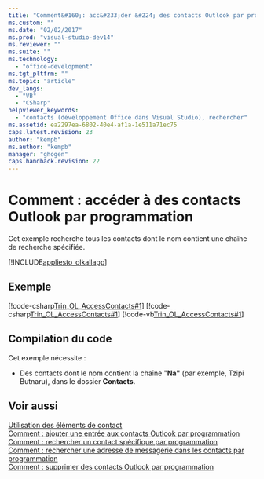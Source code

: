 ```yaml
---
title: "Comment&#160;: acc&#233;der &#224; des contacts Outlook par programmation | Microsoft Docs"
ms.custom: ""
ms.date: "02/02/2017"
ms.prod: "visual-studio-dev14"
ms.reviewer: ""
ms.suite: ""
ms.technology: 
  - "office-development"
ms.tgt_pltfrm: ""
ms.topic: "article"
dev_langs: 
  - "VB"
  - "CSharp"
helpviewer_keywords: 
  - "contacts (développement Office dans Visual Studio), rechercher"
ms.assetid: ea2297ea-6802-40e4-af1a-1e511a71ec75
caps.latest.revision: 23
author: "kempb"
ms.author: "kempb"
manager: "ghogen"
caps.handback.revision: 22
---
```

# Comment&#160;: acc&#233;der &#224; des contacts Outlook par programmation
  Cet exemple recherche tous les contacts dont le nom contient une chaîne de recherche spécifiée.  
  
 [!INCLUDE[appliesto_olkallapp](../vsto/includes/appliesto-olkallapp-md.md)]  
  
## Exemple  
 [!code-csharp[Trin_OL_AccessContacts#1](../snippets/csharp/VS_Snippets_OfficeSP/Trin_OL_AccessContacts/CS/trin_ol_accesscontacts/thisaddin.cs#1)]
 [!code-csharp[Trin_OL_AccessContacts#1](../snippets/csharp/VS_Snippets_OfficeSP/Trin_OL_AccessContacts/CS/backup/trin_ol_accesscontacts/thisaddin.cs#1)]
 [!code-vb[Trin_OL_AccessContacts#1](../snippets/visualbasic/VS_Snippets_OfficeSP/Trin_OL_AccessContacts/VB/thisaddin.vb#1)]  
  
## Compilation du code  
 Cet exemple nécessite :  
  
-   Des contacts dont le nom contient la chaîne "**Na"** \(par exemple, Tzipi Butnaru\), dans le dossier **Contacts**.  
  
## Voir aussi  
 [Utilisation des éléments de contact](../vsto/working-with-contact-items.md)   
 [Comment : ajouter une entrée aux contacts Outlook par programmation](../vsto/how-to-programmatically-add-an-entry-to-outlook-contacts.md)   
 [Comment : rechercher un contact spécifique par programmation](../vsto/how-to-programmatically-search-for-a-specific-contact.md)   
 [Comment : rechercher une adresse de messagerie dans les contacts par programmation](../vsto/how-to-programmatically-search-for-an-e-mail-address-in-contacts.md)   
 [Comment : supprimer des contacts Outlook par programmation](../vsto/how-to-programmatically-delete-outlook-contacts.md)  
  
  